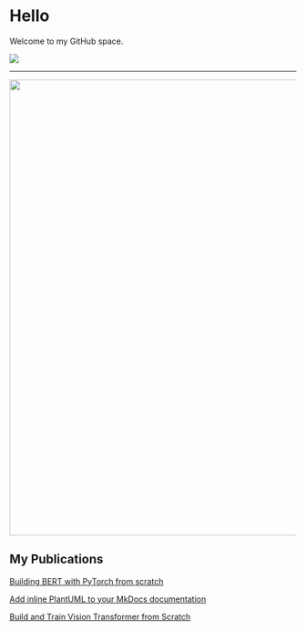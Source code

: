 # Hello

Welcome to my GitHub space.

[![](https://img.shields.io/badge/LinkedIn-0077B5?style=for-the-badge&logo=linkedin&logoColor=white)](https://www.linkedin.com/in/douglas-sterling/)

-------------

<!-- <span id="header" align="center">
  <img src="https://media.giphy.com/media/CfsHhb5lUjBcLuXmz6/giphy.gif" width="250"/>
</span>
 -->
<div id="header" align="center">
  <img src="https://media.giphy.com/media/pVGsAWjzvXcZW4ZBTE/giphy.gif" width="800"/>
</div>

<!-- <div id="header" align="center">
  <img src="https://media.giphy.com/media/KHh7jLrG6gIXBTnxsp/giphy.gif" width="600"/>
</div> -->

## My Publications

[Building BERT with PyTorch from scratch](https://github.com/coaxsoft/pytorch_bert)

[Add inline PlantUML to your MkDocs documentation](https://medium.com/@michkravets/add-inline-plantuml-to-your-mkdocs-documentation-9a2acb7599a6)

[Build and Train Vision Transformer from Scratch](https://medium.com/@michkravets/build-and-train-vision-transformer-from-scratch-f206c065bdf8)
